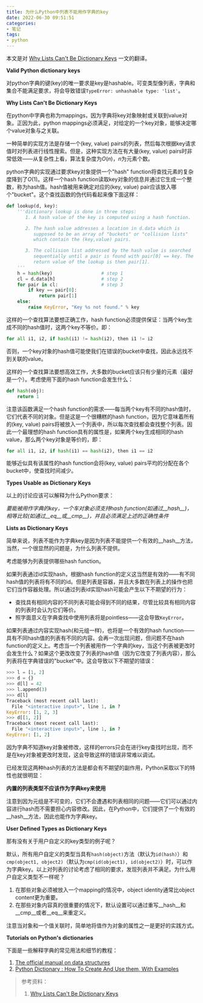 ```yaml
---
title: 为什么Python中列表不能用作字典的key
date: 2022-06-30 09:51:51
categories:
- 笔记
tags:
- python
---
```


本文是对 [Why Lists Can't Be Dictionary Keys](https://wiki.python.org/moin/DictionaryKeys) 一文的翻译。

<!--more-->

**Valid Python dictionary keys**

对python字典的键(key)的唯一要求是key是hashable。可变类型像列表，字典和集合不能满足要求，将会导致错误`TypeError: unhashable type: 'list'`。

**Why Lists Can't Be Dictionary Keys**

在python中字典也称为mappings，因为字典将key对象映射或关联到value对象。正因为此，python mappings必须满足，对给定的一个key对象，能够决定哪个value对象与之关联。

一种简单的实现方法是存储一个(key, value) pairs的列表，然后每次根据key请求值时对列表进行线性搜索。但是，这种实现方法在有大量(key, value) pairs时非常低效——从复杂性上看，算法复杂度为$O(n)$，$n$为元素个数。

python字典的实现通过要求key对象提供一个"hash" function将查找元素的复杂度降到了$O(1)$。这样一个hash function读取key对象的信息并通过它生成一个整数，称为hash值。hash值被用来确定对应的(key, value) pair应该放入哪个"bucket"。这个查找函数的伪代码看起来像下面这样：

```python
def lookup(d, key):
    '''dictionary lookup is done in three steps:
       1. A hash value of the key is computed using a hash function.

       2. The hash value addresses a location in d.data which is
          supposed to be an array of "buckets" or "collision lists"
          which contain the (key,value) pairs.

       3. The collision list addressed by the hash value is searched
          sequentially until a pair is found with pair[0] == key. The
          return value of the lookup is then pair[1].
    '''
    h = hash(key)                  # step 1
    cl = d.data[h]                 # step 2
    for pair in cl:                # step 3
        if key == pair[0]:
            return pair[1]
    else:
        raise KeyError, "Key %s not found." % key
```

这样的一个查找算法要想正确工作，hash function必须提供保证：当两个key生成不同的hash值时，这两个key不等价。即：

```python
for all i1, i2, if hash(i1) != hash(i2), then i1 != i2
```

否则，一个key对象的hash值可能使我们在错误的bucket中查找，因此永远找不到关联的value。

这样的一个查找算法要想高效工作，大多数的bucket应该只有少量的元素（最好是一个）。考虑使用下面的hash function会发生什么：

```python
def hash(obj):
    return 1
```

注意该函数满足一个hash function的需求——每当两个key有不同的hash值时，它们代表不同的对象。但是这是一个很糟糕的hash function，因为它意味着所有的(key, value) pairs将被放入一个列表中，所以每次查找都会查找整个列表。因此一个最理想的hash function具有的属性是，如果两个key生成相同的hash value，那么两个key对象是等价的，即：

```python
for all i1, i2, if hash(i1) == hash(i2), then i1 == i2
```

能够近似具有该属性的hash function会将(key, value) pairs平均的分配在各个bucket中，使查找时间减少。

**Types Usable as Dictionary Keys**

以上的讨论应该可以解释为什么Python要求：

*要能被用作字典的key，一个车对象必须支持hash function(如通过__hash__)，相等比较(如通过__eq__或__cmp__)，并且必须满足上述的正确性条件*

**Lists as Dictionary Keys**

简单来说，列表不能作为字典key是因为列表不能提供一个有效的__hash__方法，当然，一个很显然的问题是，为什么列表不提供。

考虑能够为列表提供哪些hash function。

如果列表通过id实现hash，根据hash function的定义这当然是有效的——有不同hash值的列表将有不同的id。但是列表是容器，并且大多数在列表上的操作也把它们当作容器处理。所以通过列表id实现hash可能会产生以下不期望的行为：

- 查找具有相同内容的不同列表可能会得到不同的结果，尽管比较具有相同内容的列表时会认为它们等价。
- 照字面意义在字典查找中使用列表将是pointless——这会导致`KeyError`。

如果列表通过内容实现hash(和元组一样)，也将是一个有效的hash function——具有不同hash值的列表有不同的内容。会再一次出现问题，但问题不在hash function的定义上。考虑当一个列表被用作一个字典的key，当这个列表被更改时会发生什么？如果这个更改改变了列表的hash值（因为它改变了列表内容），那么列表将在字典错误的"bucket"中。这会导致以下不期望的错误：

```python
>>> l = [1, 2]
>>> d = {}
>>> d[l] = 42
>>> l.append(3)
>>> d[l]
Traceback (most recent call last):
  File "<interactive input>", line 1, in ?
KeyError: [1, 2, 3]
>>> d[[1, 2]]
Traceback (most recent call last):
  File "<interactive input>", line 1, in ?
KeyError: [1, 2]
```

因为字典不知道key对象被修改，这样的errors只会在进行key查找时出现，而不是在key对象被更改时发现，这会导致这样的错误非常难以调试。

已经发现这两种hash列表的方法是都会有不期望的副作用，Python采取以下的特性也就很明显：

**内置的列表类型不应该作为字典key来使用**

注意到因为元组是不可变的，它们不会遭遇和列表相同的问题——它们可以通过内容进行hash而不需要担心内容修改。因此，在Python中，它们提供了一个有效的__hash__方法，因此也能作为字典key。

**User Defined Types as Dictionary Keys**

那有没有关于用户自定义的key类型的例子呢？

默认，所有用户自定义的类型当具有`hash(object)`方法（默认为`id(hash)`）和`cmp(object1, object2)`（默认为`cmp(id(object1), id(object2)`）时，可以作为字典key。以上对列表的讨论考虑了相同的要求，发现列表并不满足。为什么用户自定义类型不一样呢？

1. 在那些对象必须被放入一个mapping的情况中，object identity通常比object content更为重要。
2. 在那些对象内容真的很重要的情况下，默认设置可以通过重写__hash__和__cmp__或者__eq__来重定义。

注意当对象和一个值关联时，简单地将值作为对象的属性之一是更好的实践方式。

**Tutorials on Python's dictionaries**

下面是一些解释字典的常见用法和细节的教程：

1. [The official manual on data structures](https://docs.python.org/3/tutorial/datastructures.html)
2. [Python Dictionary : How To Create And Use them, With Examples](https://wiki.python.org/moin/DictionaryKeys)

> 参考资料：
>
> 1. [Why Lists Can't Be Dictionary Keys](https://wiki.python.org/moin/DictionaryKeys)









